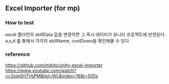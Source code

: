 ## Excel Importer (for mp)

### How to test
excel 폴더안의 skillData 값을 변경하면 그 즉시 데이터가 유니티 프로젝트에 반영된다
a,s,d 를 통해서 각각의 skillName, coolDown을 확인해볼 수 있다

### reference
https://github.com/mikito/unity-excel-importer  
https://www.youtube.com/watch?v=2oip0H7VgPM&list=WL&index=16&t=505s  
  
